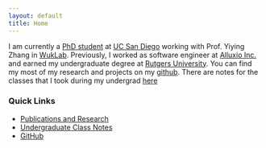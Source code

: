 ```yaml
---
layout: default
title: Home
---
```


I am currently a [PhD student](/education/) at [UC San Diego](https://ucsd.edu)
working with Prof. Yiying Zhang in [WukLab](https://wuklab.io). Previously, I
worked as software engineer at [Alluxio Inc.](https://alluxio.io) and earned my
undergraduate degree at [Rutgers University](/education/undergrad/). You can
find my most of my research and projects on my
[github](https://github.com/ZacBlanco). There are notes for the classes that I
took during my undergrad [here](/education/undergrad/)

### Quick Links

- [Publications and Research](/education/)
- [Undergraduate Class Notes](/education/undergrad/)
- [GitHub](https://github.com/ZacBlanco)
